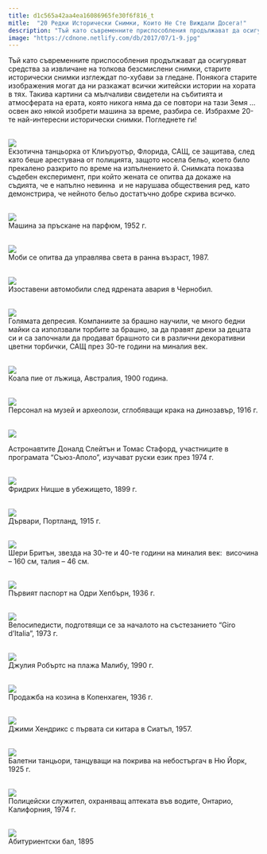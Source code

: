 ```yaml
---
title: d1c565a42aa4ea16086965fe30f6f816_t
mitle:  "20 Редки Исторически Снимки, Които Не Сте Виждали Досега!"
description: "Тъй като съвременните приспособления продължават да осигуряват средства за извличане на толкова безсмислени снимки, старите исторически снимки изглеждат по-хуба"
image: "https://cdnone.netlify.com/db/2017/07/1-9.jpg"
---
```


 <p>Тъй като съвременните приспособления продължават да осигуряват средства за извличане на толкова безсмислени снимки, старите исторически снимки изглеждат по-хубави за гледане. Понякога старите изображения могат да ни разкажат всички житейски истории на хората в тях. Такива картини са мълчаливи свидетели на събитията и атмосферата на ерата, която никога няма да се повтори на тази Земя … освен ако някой изобрети машина за време, разбира се. Избрахме 20-те най-интересни исторически снимки. Погледнете ги!</p>       <p> <br/><img src="https://cdnone.netlify.com/db/2017/07/1-9.jpg"/><br/> Екзотична танцьорка от Клиъруотър, Флорида, САЩ, се защитава, след като беше арестувана от полицията, защото носела бельо, което било прекалено разкрито по време на изпълнението й. Снимката показва съдебен експеримент, при който жената се опитва да докаже на съдията, че е напълно невинна  и не нарушава обществения ред, като демонстрира, че нейното бельо достатъчно добре скрива всичко.</p> <p> <br/><img src="https://cdnone.netlify.com/db/2017/07/2-9.jpg"/><br/> Машина за пръскане на парфюм, 1952 г.</p> <p> <br/><img src="https://cdnone.netlify.com/db/2017/07/3-9.jpg"/><br/> Моби се опитва да управлява света в ранна възраст, 1987.</p>      <p> <br/><img src="https://cdnone.netlify.com/db/2017/07/4-9.jpg"/><br/> Изоставени автомобили след ядрената авария в Чернобил.</p> <p> <br/><img src="https://cdnone.netlify.com/db/2017/07/5-9.jpg"/><br/> Голямата депресия. Компаниите за брашно научили, че много бедни майки са използвали торбите за брашно, за да правят дрехи за децата си и са започнали да продават брашното си в различни декоративни цветни торбички, САЩ през 30-те години на миналия век.</p> <p> <br/><img src="https://cdnone.netlify.com/db/2017/07/7-9.jpg"/><br/> Коала пие от лъжица, Австралия, 1900 година.</p> <p> <br/><img src="https://cdnone.netlify.com/db/2017/07/8-11.jpg"/><br/> Персонал на музей и археолози, сглобяващи крака на динозавър, 1916 г.</p>       <p> <br/><img src="https://cdnone.netlify.com/db/2017/07/9-8.jpg"/><br/></p> <p>Астронавтите Доналд Слейтън и Томас Стафорд, участниците в програмата “Съюз-Аполо”, изучават руски език през 1974 г.</p> <p> <br/><img src="https://cdnone.netlify.com/db/2017/07/10-12.jpg"/><br/> Фридрих Ницше в убежището, 1899 г.</p> <p> <br/><img src="https://cdnone.netlify.com/db/2017/07/11-9.jpg"/><br/> Дървари, Портланд, 1915 г.</p> <p> <br/><img src="https://cdnone.netlify.com/db/2017/07/12-10.jpg"/><br/> Шери Бритън, звезда на 30-те и 40-те години на миналия век:  височина – 160 см, талия – 46 см.</p> <p> <br/><img src="https://cdnone.netlify.com/db/2017/07/13-10.jpg"/><br/> Първият паспорт на Одри Хепбърн, 1936 г.</p>      <p> <br/><img src="https://cdnone.netlify.com/db/2017/07/14-9.jpg"/><br/> Велосипедисти, подготвящи се за началото на състезанието “Giro d’Italia”, 1973 г.</p> <p> <br/><img src="https://cdnone.netlify.com/db/2017/07/15-9.jpg"/><br/> Джулия Робъртс на плажа Малибу, 1990 г.</p> <p> <br/><img src="https://cdnone.netlify.com/db/2017/07/16-8.jpg"/><br/> Продажба на козина в Копенхаген, 1936 г.</p> <p> <br/><img src="https://cdnone.netlify.com/db/2017/07/17-7.jpg"/><br/> Джими Хендрикс с първата си китара в Сиатъл, 1957.</p>      <p> <br/><img src="https://cdnone.netlify.com/db/2017/07/18-6.jpg"/><br/> Балетни танцьори, танцуващи на покрива на небостъргач в Ню Йорк, 1925 г.</p> <p> <br/><img src="https://cdnone.netlify.com/db/2017/07/19-4.jpg"/><br/> Полицейски служител, охраняващ аптеката във водите, Онтарио, Калифорния, 1974 г.</p>  <p> <br/><img src="https://cdnone.netlify.com/db/2017/07/20-4.jpg"/><br/> Абитуриентски бал, 1895</p>       
